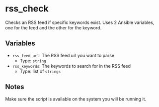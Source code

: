 # rss_check

Checks an RSS feed if specific keywords exist. Uses 2 Ansible variables, one for the feed and the other for the keyword.

## Variables

 - `rss_feed_url`: The RSS feed url you want to parse
   - Type: `string`
 - `rss_keywords`: The keywords to search for in the RSS feed
   - Type: list of `strings`

## Notes

Make sure the script is available on the system you will be running it.